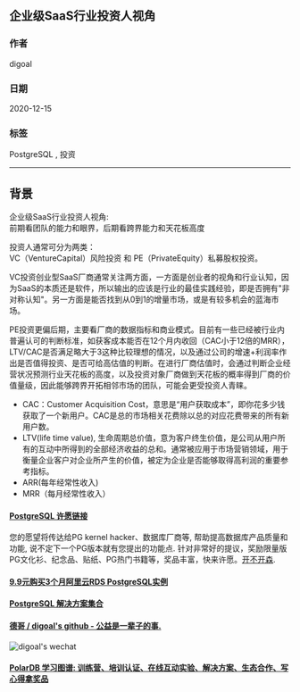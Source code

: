## 企业级SaaS行业投资人视角  
  
### 作者  
digoal  
  
### 日期  
2020-12-15  
  
### 标签  
PostgreSQL , 投资    
  
----  
  
## 背景  
企业级SaaS行业投资人视角:  
前期看团队的能力和眼界，后期看跨界能力和天花板高度  
  
投资人通常可分为两类：  
VC（VentureCapital）风险投资 和 PE（PrivateEquity）私募股权投资。  
  
VC投资创业型SaaS厂商通常关注两方面，一方面是创业者的视角和行业认知，因为SaaS的本质还是软件，所以输出的应该是行业的最佳实践经验，即是否拥有"非对称认知"。另一方面是能否找到从0到1的增量市场，或是有较多机会的蓝海市场。  
  
PE投资更偏后期，主要看厂商的数据指标和商业模式。目前有一些已经被行业内普遍认可的判断标准，如获客成本能否在12个月内收回（CAC小于12倍的MRR）， LTV/CAC是否满足略大于3这种比较理想的情况，以及通过公司的增速+利润率作出是否值得投资、是否可给高估值的判断。在进行厂商估值时，会通过判断企业经营状况预测行业天花板的高度，以及投资对象厂商做到天花板的概率得到厂商的价值量级，因此能够跨界开拓相邻市场的团队，可能会更受投资人青睐。  
  
- CAC：Customer Acquisition Cost，意思是“用户获取成本”，即你花多少钱获取了一个新用户。CAC是总的市场相关花费除以总的对应花费带来的所有新用户数。  
- LTV(life time value), 生命周期总价值，意为客户终生价值，是公司从用户所有的互动中所得到的全部经济收益的总和。通常被应用于市场营销领域，用于衡量企业客户对企业所产生的价值，被定为企业是否能够取得高利润的重要参考指标。  
- ARR(每年经常性收入)  
- MRR（每月经常性收入）  
  
  
#### [PostgreSQL 许愿链接](https://github.com/digoal/blog/issues/76 "269ac3d1c492e938c0191101c7238216")
您的愿望将传达给PG kernel hacker、数据库厂商等, 帮助提高数据库产品质量和功能, 说不定下一个PG版本就有您提出的功能点. 针对非常好的提议，奖励限量版PG文化衫、纪念品、贴纸、PG热门书籍等，奖品丰富，快来许愿。[开不开森](https://github.com/digoal/blog/issues/76 "269ac3d1c492e938c0191101c7238216").  
  
  
#### [9.9元购买3个月阿里云RDS PostgreSQL实例](https://www.aliyun.com/database/postgresqlactivity "57258f76c37864c6e6d23383d05714ea")
  
  
#### [PostgreSQL 解决方案集合](https://yq.aliyun.com/topic/118 "40cff096e9ed7122c512b35d8561d9c8")
  
  
#### [德哥 / digoal's github - 公益是一辈子的事.](https://github.com/digoal/blog/blob/master/README.md "22709685feb7cab07d30f30387f0a9ae")
  
  
![digoal's wechat](../pic/digoal_weixin.jpg "f7ad92eeba24523fd47a6e1a0e691b59")
  
  
#### [PolarDB 学习图谱: 训练营、培训认证、在线互动实验、解决方案、生态合作、写心得拿奖品](https://www.aliyun.com/database/openpolardb/activity "8642f60e04ed0c814bf9cb9677976bd4")
  

